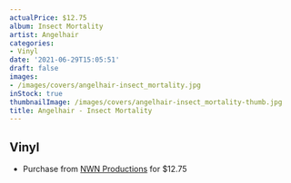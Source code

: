 ```yaml
---
actualPrice: $12.75
album: Insect Mortality
artist: Angelhair
categories:
- Vinyl
date: '2021-06-29T15:05:51'
draft: false
images:
- /images/covers/angelhair-insect_mortality.jpg
inStock: true
thumbnailImage: /images/covers/angelhair-insect_mortality-thumb.jpg
title: Angelhair - Insect Mortality
---
```


## Vinyl
* Purchase from [NWN Productions](http://shop.nwnprod.com/index.php?route=product/product&path=75&product_id=7917&sort=pd.name&order=ASC) for $12.75
